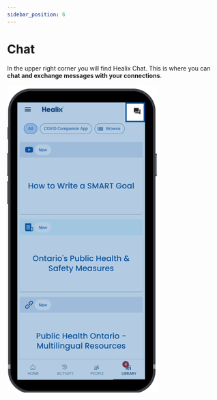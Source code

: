```yaml
---
sidebar_position: 6
---
```



# Chat

In the upper right corner you will find Healix Chat. This is where you can **chat and exchange messages with your connections**. 


![Chat](img/chat.png)
